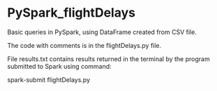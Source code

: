 # PySpark_flightDelays
Basic queries in PySpark, using DataFrame created from CSV file.

The code with comments is in the flightDelays.py file.

File results.txt contains results returned in the terminal by the program submitted to Spark using command:

  spark-submit flightDelays.py
